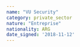 ```yaml
---
name: "VU Security"
category: private_sector
nature: "Entreprise"
nationality: ARG
date_signed: '2018-11-12'
---
```

    